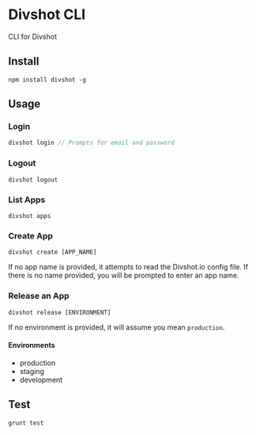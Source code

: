 Divshot CLI
===========

CLI for Divshot

## Install

```
npm install divshot -g
```

## Usage

### Login

```javascript
divshot login // Prompts for email and password
```

### Logout

```
divshot logout
```

### List Apps

```
divshot apps
```

### Create App

```
divshot create [APP_NAME]
```

If no app name is provided, it attempts to read the Divshot.io config file. If there is no name provided, you will be prompted to enter an app name.

### Release an App

```
divshot release [ENVIRONMENT]
```

If no environment is provided, it will assume you mean ` production `.

#### Environments

* production
* staging
* development

## Test

```
grunt test
```
